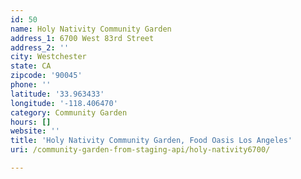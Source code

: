 ```yaml
---
id: 50
name: Holy Nativity Community Garden
address_1: 6700 West 83rd Street
address_2: ''
city: Westchester
state: CA
zipcode: '90045'
phone: ''
latitude: '33.963433'
longitude: '-118.406470'
category: Community Garden
hours: []
website: ''
title: 'Holy Nativity Community Garden, Food Oasis Los Angeles'
uri: /community-garden-from-staging-api/holy-nativity6700/

---
```

